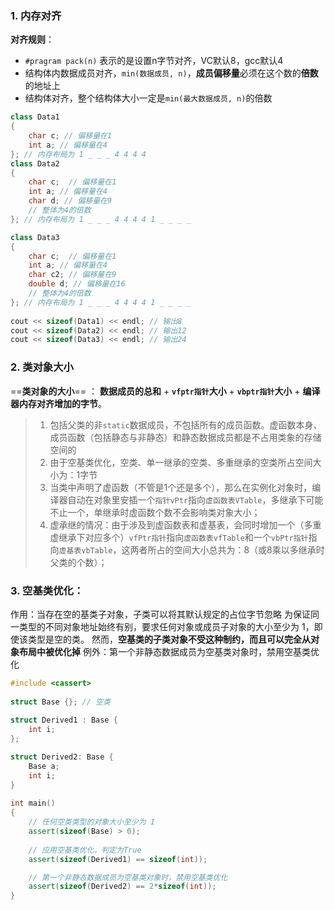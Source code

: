 ### 1. 内存对齐
**对齐规则**：
-  `#pragram pack(n)` 表示的是设置n字节对齐，VC默认8，gcc默认4
-  结构体内数据成员对齐，`min(数据成员, n)`，**成员偏移量**必须在这个数的**倍数**的地址上
-  结构体对齐，整个结构体大小一定是`min(最大数据成员, n)`的倍数

```cpp
class Data1
{
    char c; // 偏移量在1
    int a; // 偏移量在4
}; // 内存布局为 1 _ _ _ 4 4 4 4
class Data2
{
    char c;  // 偏移量在1
    int a; // 偏移量在4
    char d; // 偏移量在9
    // 整体为4的倍数
}; // 内存布局为 1 _ _ _ 4 4 4 4 1 _ _ _ _

class Data3
{
    char c;  // 偏移量在1
    int a; // 偏移量在4
    char c2; // 偏移量在9
    double d; // 偏移量在16
    // 整体为4的倍数
}; // 内存布局为 1 _ _ _ 4 4 4 4 1 _ _ _ _ 
 
cout << sizeof(Data1) << endl; // 输出8
cout << sizeof(Data2) << endl; // 输出12
cout << sizeof(Data3) << endl; // 输出24
```

### 2. 类对象大小
==**类对象的大小**== ： **数据成员的总和** + **`vfptr指针`大小** + **`vbptr指针`大小** + **编译器内存对齐增加的字节**。

> 1. 包括父类的非`static`数据成员，不包括所有的成员函数。虚函数本身、成员函数（包括静态与非静态）和静态数据成员都是不占用类象的存储空间的
> 2. 由于空基类优化，空类、单一继承的空类、多重继承的空类所占空间大小为：1字节
> 3. 当类中声明了虚函数（不管是1个还是多个），那么在实例化对象时，编译器自动在对象里安插一个`指针vPtr`指向`虚函数表VTable`，多继承下可能不止一个，单继承时虚函数个数不会影响类对象大小；
> 4. 虚承继的情况：由于涉及到虚函数表和虚基表，会同时增加一个（多重虚继承下对应多个）`vfPtr指针`指向`虚函数表vfTable`和一个`vbPtr指针`指向`虚基表vbTable`，这两者所占的空间大小总共为：8（或8乘以多继承时父类的个数）；
     
 
### 3. 空基类优化：
作用：当存在空的基类子对象，子类可以将其默认规定的占位字节忽略
为保证同一类型的不同对象地址始终有别，要求任何对象或成员子对象的大小至少为 1，即使该类型是空的类。
然而，**空基类的子类对象不受这种制约，而且可以完全从对象布局中被优化掉**
例外：第一个非静态数据成员为空基类对象时，禁用空基类优化

```cpp
#include <cassert>
 
struct Base {}; // 空类
 
struct Derived1 : Base {
    int i;
};

struct Derived2: Base {
    Base a;
    int i;
}
 
int main()
{
    // 任何空类类型的对象大小至少为 1
    assert(sizeof(Base) > 0);
 
    // 应用空基类优化，判定为True
    assert(sizeof(Derived1) == sizeof(int));

    // 第一个非静态数据成员为空基类对象时，禁用空基类优化
    assert(sizeof(Derived2) == 2*sizeof(int));
}

```
